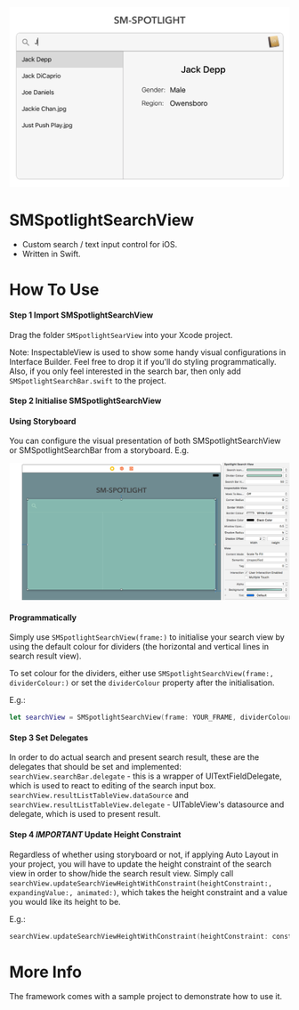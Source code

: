 <p align="center"><img src ="/Screenshots/example_1.png"/></p>

# SMSpotlightSearchView
- Custom search / text input control for iOS.
- Written in Swift.


# How To Use
#### Step 1 Import SMSpotlightSearchView
Drag the folder `SMSpotlightSearView` into your Xcode project.

Note: 
InspectableView is used to show some handy visual configurations in Interface Builder. Feel free to drop it if you'll do styling programmatically.
Also, if you only feel interested in the search bar, then only add `SMSpotlightSearchBar.swift` to the project.

#### Step 2 Initialise SMSpotlightSearchView
#### Using Storyboard
You can configure the visual presentation of both SMSpotlightSearchView or SMSpotlightSearchBar from a storyboard. E.g.
<p align="center"><img src ="/Screenshots/example_IB configuration.png"/></p>

#### Programmatically
Simply use `SMSpotlightSearchView(frame:)` to initialise your search view by using the default colour for dividers (the horizontal and vertical lines in search result view).

To set colour for the dividers, either use `SMSpotlightSearchView(frame:, dividerColour:)` or set the `dividerColour` property after the initialisation.

E.g.:
```swift
let searchView = SMSpotlightSearchView(frame: YOUR_FRAME, dividerColour: YOUR_COLOUR)
```

#### Step 3 Set Delegates
In order to do actual search and present search result, these are the delegates that should be set and implemented:
`searchView.searchBar.delegate` - this is a wrapper of UITextFieldDelegate, which is used to react to editing of the search input box.
`searchView.resultListTableView.dataSource` and `searchView.resultListTableView.delegate` - UITableView's datasource and delegate, which is used to present result.


#### Step 4 *IMPORTANT* Update Height Constraint
Regardless of whether using storyboard or not, if applying Auto Layout in your project, you will have to update the height constraint of the search view in order to show/hide the search result view.
Simply call `searchView.updateSearchViewHeightWithConstraint(heightConstraint:, expandingValue:, animated:)`, which takes the height constraint and a value you would like its height to be. 

E.g.:
```swift
searchView.updateSearchViewHeightWithConstraint(heightConstraint: constraint, expandingValue: YOUR_VALUE, animated: false)
```

# More Info
The framework comes with a sample project to demonstrate how to use it.

